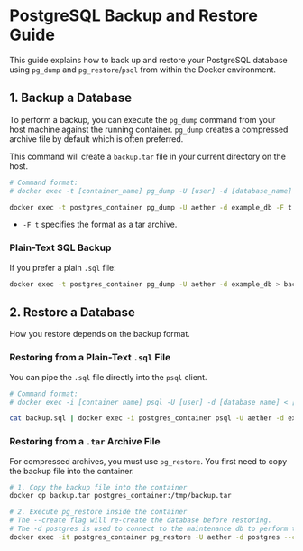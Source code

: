 # PostgreSQL Backup and Restore Guide

This guide explains how to back up and restore your PostgreSQL database using `pg_dump` and `pg_restore`/`psql` from within the Docker environment.

## 1. Backup a Database

To perform a backup, you can execute the `pg_dump` command from your host machine against the running container. `pg_dump` creates a compressed archive file by default which is often preferred.

This command will create a `backup.tar` file in your current directory on the host.

```bash
# Command format:
# docker exec -t [container_name] pg_dump -U [user] -d [database_name] -F t > [backup_file.tar]

docker exec -t postgres_container pg_dump -U aether -d example_db -F t > backup.tar
```

- `-F t` specifies the format as a tar archive.

### Plain-Text SQL Backup

If you prefer a plain `.sql` file:

```bash
docker exec -t postgres_container pg_dump -U aether -d example_db > backup.sql
```

## 2. Restore a Database

How you restore depends on the backup format.

### Restoring from a Plain-Text `.sql` File

You can pipe the `.sql` file directly into the `psql` client.

```bash
# Command format:
# docker exec -i [container_name] psql -U [user] -d [database_name] < [backup_file.sql]

cat backup.sql | docker exec -i postgres_container psql -U aether -d example_db
```

### Restoring from a `.tar` Archive File

For compressed archives, you must use `pg_restore`. You first need to copy the backup file into the container.

```bash
# 1. Copy the backup file into the container
docker cp backup.tar postgres_container:/tmp/backup.tar

# 2. Execute pg_restore inside the container
# The --create flag will re-create the database before restoring.
# The -d postgres is used to connect to the maintenance db to perform the create.
docker exec -it postgres_container pg_restore -U aether -d postgres --create --verbose /tmp/backup.tar
```
